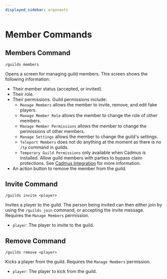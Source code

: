```yaml
---
displayed_sidebar: argonauts
---
```


# Member Commands

## Members Command

```text
/guilds members
```

Opens a screen for managing guild members. This screen shows the following information:
- Their member status (accepted, or invited).
- Their role.
- Their permissions. Guild permissions include:
  - `Manage Members` allows the member to invite, remove, and edit fake players.
  - `Manage Member Role` allows the member to change the role of other members.
  - `Manage Member Permissions` allows the member to change the permissions of other members.
  - `Manage Settings` allows the member to change the guild's settings.
  - `Teleport Members` does not do anything at the moment as there is no `/tp` command in guilds.
  - `Temporary Guild Permissions` only available when Cadmus is installed. Allow guild members with parties to bypass claim protections. See [Cadmus Integration](/docs/argonauts/guilds/cadmus) for more information.
- An action button to remove the member from the guild.

## Invite Command

```text
/guilds invite <player>
```

Invites a player to the guild. The person being invited can then either join by using the `/guilds join` command, or accepting the invite message. Requires the `Manage Members` permission.
- `player`: The player to invite to the guild.

## Remove Command

```text
/guilds remove <player>
```

Kicks a player from the guild. Requires the `Manage Members` permission.
- `player`: The player to kick from the guild.

